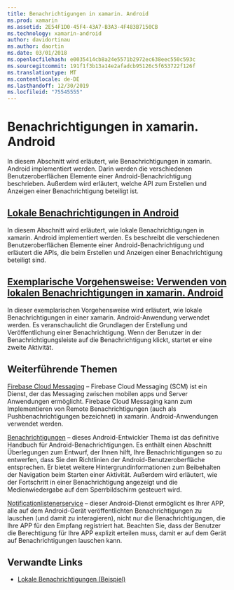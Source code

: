 ```yaml
---
title: Benachrichtigungen in xamarin. Android
ms.prod: xamarin
ms.assetid: 2E54F1D0-45F4-43A7-B3A3-4F483B7150CB
ms.technology: xamarin-android
author: davidortinau
ms.author: daortin
ms.date: 03/01/2018
ms.openlocfilehash: e0035414cb8a24e5571b2972ec638eec550c593c
ms.sourcegitcommit: 191f1f3b13a14e2afadcb95126c5f653722f126f
ms.translationtype: MT
ms.contentlocale: de-DE
ms.lasthandoff: 12/30/2019
ms.locfileid: "75545555"
---
```

# <a name="notifications-in-xamarinandroid"></a>Benachrichtigungen in xamarin. Android

In diesem Abschnitt wird erläutert, wie Benachrichtigungen in xamarin. Android implementiert werden. Darin werden die verschiedenen Benutzeroberflächen Elemente einer Android-Benachrichtigung beschrieben. Außerdem wird erläutert, welche API zum Erstellen und Anzeigen einer Benachrichtigung beteiligt ist.

## <a name="local-notifications-in-androidlocal-notificationsmd"></a>[Lokale Benachrichtigungen in Android](local-notifications.md)

In diesem Abschnitt wird erläutert, wie lokale Benachrichtigungen in xamarin. Android implementiert werden. Es beschreibt die verschiedenen Benutzeroberflächen Elemente einer Android-Benachrichtigung und erläutert die APIs, die beim Erstellen und Anzeigen einer Benachrichtigung beteiligt sind.

## <a name="walkthrough---using-local-notifications-in-xamarinandroidlocal-notifications-walkthroughmd"></a>[Exemplarische Vorgehensweise: Verwenden von lokalen Benachrichtigungen in xamarin. Android](local-notifications-walkthrough.md)  

In dieser exemplarischen Vorgehensweise wird erläutert, wie lokale Benachrichtigungen in einer xamarin. Android-Anwendung verwendet werden. Es veranschaulicht die Grundlagen der Erstellung und Veröffentlichung einer Benachrichtigung. Wenn der Benutzer in der Benachrichtigungsleiste auf die Benachrichtigung klickt, startet er eine zweite Aktivität. 

## <a name="further-reading"></a>Weiterführende Themen

[Firebase Cloud Messaging](~/android/data-cloud/google-messaging/firebase-cloud-messaging.md) &ndash; Firebase Cloud Messaging (SCM) ist ein Dienst, der das Messaging zwischen mobilen apps und Server Anwendungen ermöglicht. Firebase Cloud Messaging kann zum Implementieren von Remote Benachrichtigungen (auch als Pushbenachrichtigungen bezeichnet) in xamarin. Android-Anwendungen verwendet werden.

[Benachrichtigungen](https://developer.android.com/guide/topics/ui/notifiers/notifications.html) &ndash; dieses Android-Entwickler Thema ist das definitive Handbuch für Android-Benachrichtigungen. Es enthält einen Abschnitt Überlegungen zum Entwurf, der Ihnen hilft, Ihre Benachrichtigungen so zu entwerfen, dass Sie den Richtlinien der Android-Benutzeroberfläche entsprechen. Er bietet weitere Hintergrundinformationen zum Beibehalten der Navigation beim Starten einer Aktivität. Außerdem wird erläutert, wie der Fortschritt in einer Benachrichtigung angezeigt und die Medienwiedergabe auf dem Sperrbildschirm gesteuert wird.

[Notificationlistenerservice](xref:Android.Service.Notification.NotificationListenerService) &ndash; dieser Android-Dienst ermöglicht es Ihrer APP, alle auf dem Android-Gerät veröffentlichten Benachrichtigungen zu lauschen (und damit zu interagieren), nicht nur die Benachrichtigungen, die Ihre APP für den Empfang registriert hat.
Beachten Sie, dass der Benutzer die Berechtigung für Ihre APP explizit erteilen muss, damit er auf dem Gerät auf Benachrichtigungen lauschen kann.

## <a name="related-links"></a>Verwandte Links

- [Lokale Benachrichtigungen (Beispiel)](https://docs.microsoft.com/samples/xamarin/monodroid-samples/localnotifications)
